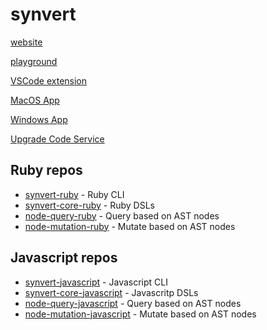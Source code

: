 # synvert

[website](https://synvert.net)

[playground](https://playground.synvert.net)

[VSCode extension](https://marketplace.visualstudio.com/items?itemName=xinminlabs.synvert)

[MacOS App](https://github.com/synvert-hq/synvert-gui/releases/download/v1.12.1/Synvert-darwin-x64-1.12.1.zip)

[Windows App](https://github.com/synvert-hq/synvert-gui/releases/download/v1.12.1/Synvert-1.12.1.Setup.exe)

[Upgrade Code Service](https://upgradecode.io)

## Ruby repos

- [synvert-ruby](https://github.com/synvert-hq/synvert-ruby) - Ruby CLI
- [synvert-core-ruby](https://github.com/synvert-hq/synvert-core-ruby) - Ruby DSLs
- [node-query-ruby](https://github.com/synvert-hq/node-query-ruby) - Query based on AST nodes
- [node-mutation-ruby](https://github.com/synvert-hq/node-mutation-ruby) - Mutate based on AST nodes

## Javascript repos

- [synvert-javascript](https://github.com/synvert-hq/synvert-javascript) - Javascript CLI
- [synvert-core-javascript](https://github.com/synvert-hq/synvert-core-javascript) - Javascritp DSLs
- [node-query-javascript](https://github.com/synvert-hq/node-query-javascript) - Query based on AST nodes
- [node-mutation-javascript](https://github.com/synvert-hq/node-mutation-javascript) - Mutate based on AST nodes
